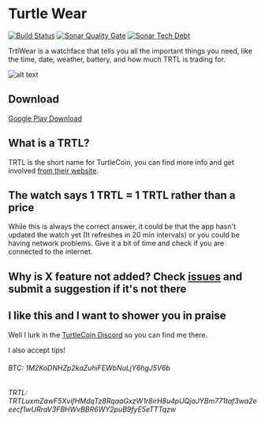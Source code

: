 # Turtle Wear
[![Build Status](https://app.bitrise.io/app/871f631049735080/status.svg?token=n_DQ0VQHPnw8cXNTHLX4Ag&branch=master)](https://app.bitrise.io/app/871f631049735080)
[![Sonar Quality Gate](https://img.shields.io/sonar/quality_gate/seperot_turtle-wear?server=https%3A%2F%2Fsonarcloud.io&style=flat)](https://sonarcloud.io/dashboard?id=seperot_turtle-wear)
[![Sonar Tech Debt](https://img.shields.io/sonar/tech_debt/seperot_turtle-wear?server=https%3A%2F%2Fsonarcloud.io&style=flat)](https://sonarcloud.io/dashboard?id=seperot_turtle-wear)

TrtlWear is a watchface that tells you all the important things you need, like the time, date, weather,
battery, and how much TRTL is trading for.

![alt text](https://raw.githubusercontent.com/Seperot/turtle-wear/master/watchfacedemo.png)

## Download

[Google Play Download](https://play.google.com/store/apps/details?id=uk.co.ijhdev.trtlware)

## What is a TRTL?

TRTL is the short name for TurtleCoin, you can find more info and get involved [from their website](https://turtlecoin.lol/).

## The watch says 1 TRTL = 1 TRTL rather than a price
While this is always the correct answer, it could be that the app hasn't updated the watch yet (It refreshes in 20 min intervals)
or you could be having network problems. Give it a bit of time and check if you are connected to the internet.

## Why is **X** feature not added? Check [issues](https://github.com/seperot/TrtlWear/issues) and submit a suggestion if it's not there

## I like this and I want to shower you in praise

Well I lurk in the [TurtleCoin Discord](http://chat.turtlecoin.lol/) so you can find me there.

I also accept tips!

###### BTC: 1M2KoDNHZp2kaZuhiFEWbNuLjY6hgJ5V6b

###### TRTL: TRTLuxmZawF5XvifHMdqTz8RqaaGxzW1r8irH8u4pUQjaJYBm771taf3wa2eeecf1wURraV3FBHWvBBR6WY2puB9fyE5eTTTqzw
